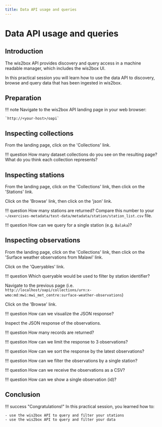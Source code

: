 ```yaml
---
title: Data API usage and queries
---
```


# Data API usage and queries

## Introduction

The wis2box API provides discovery and query access in a machine readable manager, which includes the wis2box UI.

In this practical session you will learn how to use the data API to discovery, browse and query data that has been ingested in wis2box.

## Preparation

!!! note
    Navigate to the wis2box API landing page in your web browser:

    `http://<your-host>/oapi`

## Inspecting collections

From the landing page, click on the 'Collections' link.

!!! question
    How many dataset collections do you see on the resulting page? What do you think each collection represents?

## Inspecting stations

From the landing page, click on the 'Collections' link, then click on the 'Stations' link.

Click on the 'Browse' link, then click on the 'json' link.

!!! question
    How many stations are returned? Compare this number to your `~/exercises-metadata/test-data/metadata/station/station_list.csv` file.

!!! question
    How can we query for a single station (e.g. `Balaka`)?

## Inspecting observations

From the landing page, click on the 'Collections' link, then click on the 'Surface weather observations from Malawi' link.

Click on the 'Queryables' link.

!!! question
    Which queryable would be used to filter by station identifier?

Navigate to the previous page (i.e. `http://localhost/oapi/collections/urn:x-wmo:md:mwi:mwi_met_centre:surface-weather-observations`)

Click on the 'Browse' link.

!!! question
    How can we visualize the JSON response?

Inspect the JSON response of the observations.

!!! question
    How many records are returned?

!!! question
    How can we limit the response to 3 observations?

!!! question
    How can we sort the response by the latest observations?

!!! question
    How can we filter the observations by a single station?

!!! question
    How can we receive the observations as a CSV?

!!! question
    How can we show a single observation (id)?

## Conclusion

!!! success "Congratulations!"
    In this practical session, you learned how to:

    - use the wis2box API to query and filter your stations
    - use the wis2box API to query and filter your data
